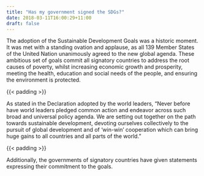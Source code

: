 ```yaml
---
title: "Has my government signed the SDGs?"
date: 2018-03-11T16:00:29+11:00
draft: false
---
```


The adoption of the Sustainable Development Goals was a historic moment. It was met with a standing ovation and applause, as all 139 Member States of the United Nation unanimously agreed to the new global agenda. These ambitious set of goals commit all signatory countries to address the root causes of poverty, whilst increasing economic growth and prosperity, meeting the health, education and social needs of the people, and ensuring the environment is protected. 

{{< padding >}}

As stated in the Declaration adopted by the world leaders, “Never before have world leaders pledged common action and endeavor across such broad and universal policy agenda. We are setting out together on the path towards sustainable development, devoting ourselves collectively to the pursuit of global development and of ‘win-win’ cooperation which can bring huge gains to all countries and all parts of the world.” 

{{< padding >}}

Additionally, the governments of signatory countries have given statements expressing their commitment to the goals.

